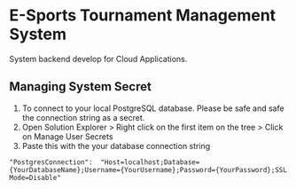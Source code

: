 # E-Sports Tournament Management System
System backend develop for Cloud Applications.

## Managing System Secret 

1. To connect to your local PostgreSQL database. Please be safe and safe the connection string as a secret.
2. Open Solution Explorer > Right click on the first item on the tree > Click on Manage User Secrets
3. Paste this with the your database connection string
```
"PostgresConnection":  "Host=localhost;Database={YourDatabaseName};Username={YourUsername};Password={YourPassword};SSL Mode=Disable"
```